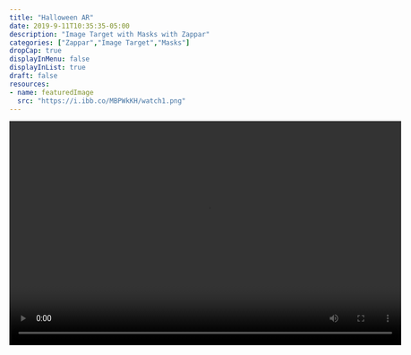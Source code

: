 ```yaml
---
title: "Halloween AR"
date: 2019-9-11T10:35:35-05:00
description: "Image Target with Masks with Zappar"
categories: ["Zappar","Image Target","Masks"]
dropCap: true
displayInMenu: false
displayInList: true
draft: false
resources:
- name: featuredImage
  src: "https://i.ibb.co/MBPWkKH/watch1.png"
---
```



<video width="700" height="401" controls>
  <source src="https://thumbs.gfycat.com/AchingSatisfiedBrownbear-mobile.mp4" type="video/mp4">
</video>